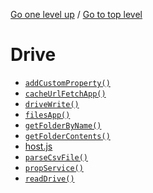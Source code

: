 <!-- generated by markdown-notes-tree -->

<!-- upward navigation links generated by markdown-notes-tree start here -->

[Go one level up](..) / [Go to top level](../..)

<!-- upward navigation links generated by markdown-notes-tree end here -->

# Drive

<!-- optional markdown-notes-tree directory description starts here -->

<!-- optional markdown-notes-tree directory description ends here -->

- [`addCustomProperty()`](addCustomProperty\(\).md)
- [`cacheUrlFetchApp()`](cacheUrlFetchApp\(\).md)
- [`driveWrite()`](driveWrite\(\).md)
- [`filesApp()`](filesApp\(\).md)
- [`getFolderByName()`](getFolderByName\(\).md)
- [`getFolderContents()`](getFolderContents\(\).md)
- [host.js](host.md)
- [`parseCsvFile()`](parseCsvFile\(\).md)
- [`propService()`](propService\(\).md)
- [`readDrive()`](readDrive\(\).md)
